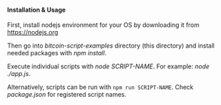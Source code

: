 #### Installation & Usage

First, install nodejs environment for your OS by downloading it from https://nodejs.org

Then go into *bitcoin-script-examples* directory (this directory) and install needed packages with *npm install*.

Execute individual scripts with *node SCRIPT-NAME*. For example: *node ./app.js*.

Alternatively, scripts can be run with `npm run SCRIPT-NAME`. Check *package.json* for registered script names.



